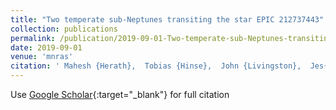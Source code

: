 ```yaml
---
title: "Two temperate sub-Neptunes transiting the star EPIC 212737443"
collection: publications
permalink: /publication/2019-09-01-Two-temperate-sub-Neptunes-transiting-the-star-EPIC-212737443
date: 2019-09-01
venue: 'mnras'
citation: ' Mahesh {Herath},  Tobias {Hinse},  John {Livingston},  Jes{\&apos;u}s {Hern{\&apos;a}ndez},  Daniel {Evans},  Robert {Wells},  Saraj {Gunesekera},  Jeremy {Tregloan-Reed},  Markus {Rabus},  Jesper {Skottfelt},  Martin {Dominik},  Uffe {J{\o}rgensen},  Chandana {Jayaratne},  Cuc {L{\&apos;y}}, &quot;Two temperate sub-Neptunes transiting the star EPIC 212737443.&quot; mnras, 2019.'
---
```

Use [Google Scholar](https://scholar.google.com/scholar?q=Two+temperate+sub+Neptunes+transiting+the+star+EPIC+212737443){:target="_blank"} for full citation
